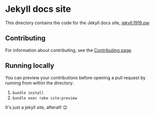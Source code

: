 # Jekyll docs site

This directory contains the code for the Jekyll docs site, [jekyll.1919.pw](http://jekyll.1919.pw/).

## Contributing

For information about contributing, see the [Contributing page](http://jekyll.1919.pw/docs/contributing/).

## Running locally

You can preview your contributions before opening a pull request by running from within the directory:

1. `bundle install`
2. `bundle exec rake site:preview`

It's just a jekyll site, afterall! :wink:
